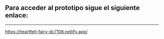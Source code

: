 ## Para acceder al prototipo sigue el siguiente enlace:
---
https://heartfelt-fairy-dc7108.netlify.app/
